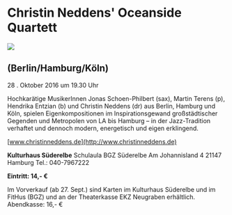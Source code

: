 # Christin Neddens' Oceanside Quartett

![](resources/_wsb_532x375_Plakat_a4.jpg)

## (Berlin/Hamburg/Köln)

28 . Oktober 2016 um 19.30 Uhr

Hochkarätige MusikerInnen Jonas Schoen-Philbert (sax), Martin Terens
(p), Hendrika Entzian (b) und Christin Neddens (dr) aus Berlin, Hamburg
und Köln, spielen Eigenkompositionen im Inspirationsgewand
großstädtischer Gegenden und Metropolen von LA bis Hamburg – in der
Jazz-Tradition verhaftet und dennoch modern, energetisch und eigen
erklingend.

[www.christinneddens.de](http://www.christinneddens.de)

**Kulturhaus Süderelbe** 
Schulaula BGZ Süderelbe 
Am Johannisland 4 
21147 Hamburg 
Tel.: 040-7967222 

**Eintritt: 14,- €**

Im Vorverkauf (ab 27. Sept.) sind Karten im Kulturhaus Süderelbe und im
FitHus (BGZ) und an der Theaterkasse EKZ Neugraben erhältlich.
Abendkasse: 16,- €
